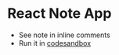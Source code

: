 # React Note App

- See note in inline comments
- Run it in [codesandbox](https://codesandbox.io/s/admiring-jasper-33z7k8?file=/src/components/Search.js)
